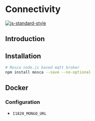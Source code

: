 # Connectivity
[![js-standard-style](https://cdn.rawgit.com/feross/standard/master/badge.svg)](http://standardjs.com)

## Introduction

## Installation
```sh
# Mosca node.js based mqtt broker
npm install mosca --save --no-optional
```
## Docker
### Configuration
- `I1820_MONGO_URL`

